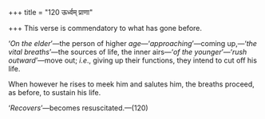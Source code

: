 +++
title = "120 ऊर्ध्वम् प्राणा"

+++
This verse is commendatory to what has gone before.

‘*On the elder*’—the person of higher *age*—‘*approaching*’—coming
up,—‘*the vital breaths*’—the sources of life, the inner airs—‘*of the
younger*’—‘*rush outward*’—move out; *i.e*., giving up their functions,
they intend to cut off his life.

When however he rises to meek him and salutes him, the breaths proceed,
as before, to sustain his life.

‘*Recovers*’—becomes resuscitated.—(120)


